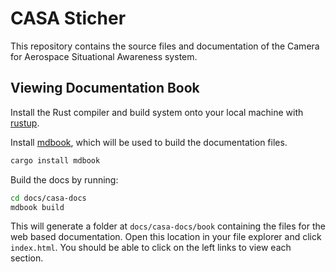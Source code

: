 # CASA Sticher

This repository contains the source files and documentation of the Camera for Aerospace Situational Awareness system.

## Viewing Documentation Book

Install the Rust compiler and build system onto your local machine with [rustup](https://rustup.rs).

Install [mdbook](https://rust-lang.github.io/mdBook/), which will be used to build the documentation files.
```sh
cargo install mdbook
```

Build the docs by running:
```sh
cd docs/casa-docs
mdbook build
```

This will generate a folder at `docs/casa-docs/book` containing the files for
the web based documentation. Open this location in your file explorer and click
`index.html`. You should be able to click on the left links to view each section.
